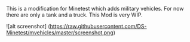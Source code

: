 This is a modification for Minetest which adds military vehicles. For now there are only a  tank and a truck.
This Mod is very WIP.

![alt screenshot] (https://raw.githubusercontent.com/DS-Minetest/mvehicles/master/screenshot.png)
